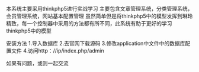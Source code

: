 
本系统主要采用thinkphp5进行实战学习
主要包含文章管理系统，分类管理系统，会员管理系统，网站基本配置管理
虽然简单但是将thinkphp5中的模型发挥到琳玲精致，每一个控制器中采用的方法都有所不同，此系统有助于更好的学习thinkphp5中的模型


安装方法
1.导入数据库
2.去官网下载源码
3.修改application中文件中的数据库配置文件
4.访问http：//ip/index.php/admin


如果有问题，或则一起交流


